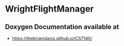 # WrightFlightManager

## Doxygen Documentation available at
- https://thebrianjdavis.github.io/CS7140/
